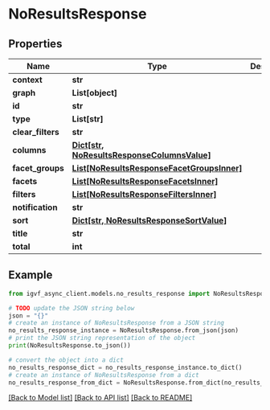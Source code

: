 # NoResultsResponse


## Properties

Name | Type | Description | Notes
------------ | ------------- | ------------- | -------------
**context** | **str** |  | [optional] 
**graph** | **List[object]** |  | [optional] 
**id** | **str** |  | [optional] 
**type** | **List[str]** |  | [optional] 
**clear_filters** | **str** |  | [optional] 
**columns** | [**Dict[str, NoResultsResponseColumnsValue]**](NoResultsResponseColumnsValue.md) |  | [optional] 
**facet_groups** | [**List[NoResultsResponseFacetGroupsInner]**](NoResultsResponseFacetGroupsInner.md) |  | [optional] 
**facets** | [**List[NoResultsResponseFacetsInner]**](NoResultsResponseFacetsInner.md) |  | [optional] 
**filters** | [**List[NoResultsResponseFiltersInner]**](NoResultsResponseFiltersInner.md) |  | [optional] 
**notification** | **str** |  | [optional] 
**sort** | [**Dict[str, NoResultsResponseSortValue]**](NoResultsResponseSortValue.md) |  | [optional] 
**title** | **str** |  | [optional] 
**total** | **int** |  | [optional] 

## Example

```python
from igvf_async_client.models.no_results_response import NoResultsResponse

# TODO update the JSON string below
json = "{}"
# create an instance of NoResultsResponse from a JSON string
no_results_response_instance = NoResultsResponse.from_json(json)
# print the JSON string representation of the object
print(NoResultsResponse.to_json())

# convert the object into a dict
no_results_response_dict = no_results_response_instance.to_dict()
# create an instance of NoResultsResponse from a dict
no_results_response_from_dict = NoResultsResponse.from_dict(no_results_response_dict)
```
[[Back to Model list]](../README.md#documentation-for-models) [[Back to API list]](../README.md#documentation-for-api-endpoints) [[Back to README]](../README.md)


